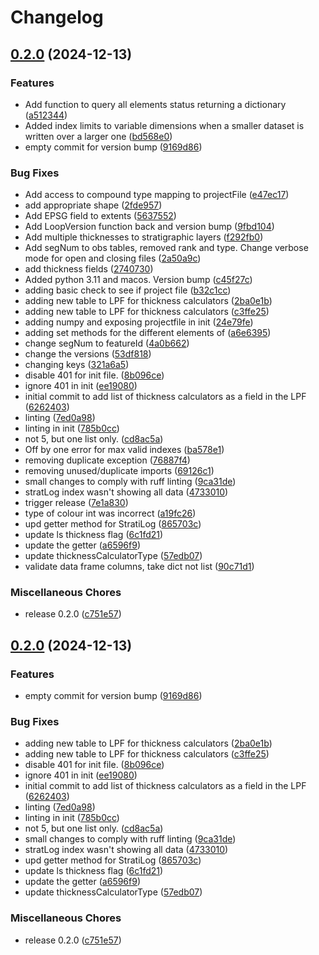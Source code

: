 # Changelog

## [0.2.0](https://github.com/lachlangrose/LoopProjectFile/compare/v0.2.0...v0.2.0) (2024-12-13)


### Features

* Add function to query all elements status returning a dictionary ([a512344](https://github.com/lachlangrose/LoopProjectFile/commit/a512344b15b543f9f0bd8ace4a7713175ce96646))
* Added index limits to variable dimensions when a smaller dataset is written over a larger one ([bd568e0](https://github.com/lachlangrose/LoopProjectFile/commit/bd568e00ca0a604173b319870d3fc0f24bcce508))
* empty commit for version bump ([9169d86](https://github.com/lachlangrose/LoopProjectFile/commit/9169d865763e66e9cbd4faa18c2e6a4f2c1ae773))


### Bug Fixes

* Add access to compound type mapping to projectFile ([e47ec17](https://github.com/lachlangrose/LoopProjectFile/commit/e47ec176ded58eb581edc3d0c511e153e245f2c4))
* add appropriate shape ([2fde957](https://github.com/lachlangrose/LoopProjectFile/commit/2fde957a4c759cdbee3ccefb6cb9d7ee065344a2))
* Add EPSG field to extents ([5637552](https://github.com/lachlangrose/LoopProjectFile/commit/5637552601b4ff4e5d3576a7aab97d0db253bedb))
* Add LoopVersion function back and version bump ([9fbd104](https://github.com/lachlangrose/LoopProjectFile/commit/9fbd1043299186cf826a49526e7ca25c3c7c2630))
* Add multiple thicknesses to stratigraphic layers ([f292fb0](https://github.com/lachlangrose/LoopProjectFile/commit/f292fb06b04f702882afd3cbee7ec2f24b4c20c9))
* Add segNum to obs tables, removed rank and type. Change verbose mode for open and closing files ([2a50a9c](https://github.com/lachlangrose/LoopProjectFile/commit/2a50a9ccf02e03eca0aedb076323254f61a2116c))
* add thickness fields ([2740730](https://github.com/lachlangrose/LoopProjectFile/commit/2740730f256eb034db6277ce1d227df29b8c0a08))
* Added python 3.11 and macos. Version bump ([c45f27c](https://github.com/lachlangrose/LoopProjectFile/commit/c45f27c28394c99789c17d7c5c3a034854e62f75))
* adding basic check to see if project file ([b32c1cc](https://github.com/lachlangrose/LoopProjectFile/commit/b32c1cc1a68a5f04fd6f7a6451e7c15e4d60319b))
* adding new table to LPF for thickness calculators ([2ba0e1b](https://github.com/lachlangrose/LoopProjectFile/commit/2ba0e1bf8f08eebcf1e5df60eec218059573050c))
* adding new table to LPF for thickness calculators ([c3ffe25](https://github.com/lachlangrose/LoopProjectFile/commit/c3ffe259ddc177a4e3d884243c107d7af2f5f5ff))
* adding numpy and exposing projectfile in init ([24e79fe](https://github.com/lachlangrose/LoopProjectFile/commit/24e79fecf2f9d7234178f6cd5e3577cdfa98c331))
* adding set methods for the different elements of ([a6e6395](https://github.com/lachlangrose/LoopProjectFile/commit/a6e6395fdb015e0c3d2344fac8aa8dfe59fdd15f))
* change segNum to featureId ([4a0b662](https://github.com/lachlangrose/LoopProjectFile/commit/4a0b6625efd4a84a6b44b95e276c7ae867502a98))
* change the versions ([53df818](https://github.com/lachlangrose/LoopProjectFile/commit/53df818c7bd05e672f41a81a19b8da8e244e3c22))
* changing keys ([321a6a5](https://github.com/lachlangrose/LoopProjectFile/commit/321a6a5885e3bc4a2ba5cd12b32026b6904daede))
* disable 401 for init file. ([8b096ce](https://github.com/lachlangrose/LoopProjectFile/commit/8b096ce8b9c2381a2a83e3d95f751e7b5b13fcc8))
* ignore 401 in init ([ee19080](https://github.com/lachlangrose/LoopProjectFile/commit/ee1908015588d1585dbdbe9accc907d4f3118f14))
* initial commit to add list of thickness calculators as a field in the LPF ([6262403](https://github.com/lachlangrose/LoopProjectFile/commit/6262403ce8201dccc26b3621c5c4378a8c5bed84))
* linting ([7ed0a98](https://github.com/lachlangrose/LoopProjectFile/commit/7ed0a98c1f45940083c3aa982740b0093f540827))
* linting in init ([785b0cc](https://github.com/lachlangrose/LoopProjectFile/commit/785b0cc632bd24bf03996cd575bf4e229ddd18c7))
* not 5, but one list only. ([cd8ac5a](https://github.com/lachlangrose/LoopProjectFile/commit/cd8ac5aa8c35a011fdf8377c49c51127da9c28a2))
* Off by one error for max valid indexes ([ba578e1](https://github.com/lachlangrose/LoopProjectFile/commit/ba578e1529e856bc9b4949fe1eeaf4672a816fed))
* removing duplicate exception ([76887f4](https://github.com/lachlangrose/LoopProjectFile/commit/76887f4d9b83933e01f0273ca0bc7bfaf3c4f60d))
* removing unused/duplicate imports ([69126c1](https://github.com/lachlangrose/LoopProjectFile/commit/69126c100abe8889b0294bd2bb80b929830d501d))
* small changes to comply with ruff linting ([9ca31de](https://github.com/lachlangrose/LoopProjectFile/commit/9ca31de41ac86ecb810ee9472bec733a443f5d6c))
* stratLog index wasn't showing all data ([4733010](https://github.com/lachlangrose/LoopProjectFile/commit/47330107ed918c209b74dd3743ecccde5e4e4f4c))
* trigger release ([7e1a830](https://github.com/lachlangrose/LoopProjectFile/commit/7e1a83086b0687b6ea4adb1d4138ccb78dbc7e1b))
* type of colour int was incorrect ([a19fc26](https://github.com/lachlangrose/LoopProjectFile/commit/a19fc26f72a71e9b2229203348a516f9cd3bd708))
* upd getter method for StratiLog ([865703c](https://github.com/lachlangrose/LoopProjectFile/commit/865703c21a4c8838790ebe39506726d8642c19cd))
* update ls thickness flag ([6c1fd21](https://github.com/lachlangrose/LoopProjectFile/commit/6c1fd21770e52403d1869e2ed67eb131fe00a068))
* update the getter ([a6596f9](https://github.com/lachlangrose/LoopProjectFile/commit/a6596f99211a6e5ec30e1773943930632f4411c0))
* update thicknessCalculatorType ([57edb07](https://github.com/lachlangrose/LoopProjectFile/commit/57edb0760ce5193d579d02e056580c16be3965bd))
* validate data frame columns, take dict not list ([90c71d1](https://github.com/lachlangrose/LoopProjectFile/commit/90c71d12ec4235d48ab087ad3b1344226ce34034))


### Miscellaneous Chores

* release 0.2.0 ([c751e57](https://github.com/lachlangrose/LoopProjectFile/commit/c751e578f383e3ceded7c9e5808706b7716e065b))

## [0.2.0](https://github.com/Loop3D/LoopProjectFile/compare/0.1.4...v0.2.0) (2024-12-13)


### Features

* empty commit for version bump ([9169d86](https://github.com/Loop3D/LoopProjectFile/commit/9169d865763e66e9cbd4faa18c2e6a4f2c1ae773))


### Bug Fixes

* adding new table to LPF for thickness calculators ([2ba0e1b](https://github.com/Loop3D/LoopProjectFile/commit/2ba0e1bf8f08eebcf1e5df60eec218059573050c))
* adding new table to LPF for thickness calculators ([c3ffe25](https://github.com/Loop3D/LoopProjectFile/commit/c3ffe259ddc177a4e3d884243c107d7af2f5f5ff))
* disable 401 for init file. ([8b096ce](https://github.com/Loop3D/LoopProjectFile/commit/8b096ce8b9c2381a2a83e3d95f751e7b5b13fcc8))
* ignore 401 in init ([ee19080](https://github.com/Loop3D/LoopProjectFile/commit/ee1908015588d1585dbdbe9accc907d4f3118f14))
* initial commit to add list of thickness calculators as a field in the LPF ([6262403](https://github.com/Loop3D/LoopProjectFile/commit/6262403ce8201dccc26b3621c5c4378a8c5bed84))
* linting ([7ed0a98](https://github.com/Loop3D/LoopProjectFile/commit/7ed0a98c1f45940083c3aa982740b0093f540827))
* linting in init ([785b0cc](https://github.com/Loop3D/LoopProjectFile/commit/785b0cc632bd24bf03996cd575bf4e229ddd18c7))
* not 5, but one list only. ([cd8ac5a](https://github.com/Loop3D/LoopProjectFile/commit/cd8ac5aa8c35a011fdf8377c49c51127da9c28a2))
* small changes to comply with ruff linting ([9ca31de](https://github.com/Loop3D/LoopProjectFile/commit/9ca31de41ac86ecb810ee9472bec733a443f5d6c))
* stratLog index wasn't showing all data ([4733010](https://github.com/Loop3D/LoopProjectFile/commit/47330107ed918c209b74dd3743ecccde5e4e4f4c))
* upd getter method for StratiLog ([865703c](https://github.com/Loop3D/LoopProjectFile/commit/865703c21a4c8838790ebe39506726d8642c19cd))
* update ls thickness flag ([6c1fd21](https://github.com/Loop3D/LoopProjectFile/commit/6c1fd21770e52403d1869e2ed67eb131fe00a068))
* update the getter ([a6596f9](https://github.com/Loop3D/LoopProjectFile/commit/a6596f99211a6e5ec30e1773943930632f4411c0))
* update thicknessCalculatorType ([57edb07](https://github.com/Loop3D/LoopProjectFile/commit/57edb0760ce5193d579d02e056580c16be3965bd))


### Miscellaneous Chores

* release 0.2.0 ([c751e57](https://github.com/Loop3D/LoopProjectFile/commit/c751e578f383e3ceded7c9e5808706b7716e065b))
